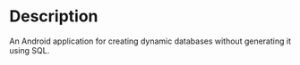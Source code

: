 # Description
An Android application for creating dynamic databases without generating it using SQL.

